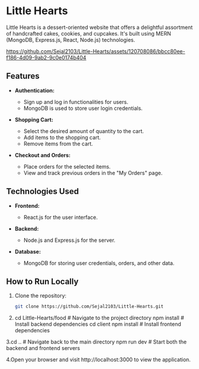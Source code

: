 # Little Hearts

Little Hearts is a dessert-oriented website that offers a delightful assortment of handcrafted cakes, cookies, and cupcakes. It's built using MERN (MongoDB, Express.js, React, Node.js) technologies.

https://github.com/Sejal2103/Little-Hearts/assets/120708086/bbcc80ee-f186-4d09-9ab2-9c0e0174b404

## Features

- **Authentication:**
  - Sign up and log in functionalities for users.
  - MongoDB is used to store user login credentials.

- **Shopping Cart:**
  - Select the desired amount of quantity to the cart.
  - Add items to the shopping cart.
  - Remove items from the cart.

- **Checkout and Orders:**
  - Place orders for the selected items.
  - View and track previous orders in the "My Orders" page.

## Technologies Used

- **Frontend:**
  - React.js for the user interface.

- **Backend:**
  - Node.js and Express.js for the server.

- **Database:**
  - MongoDB for storing user credentials, orders, and other data.

## How to Run Locally

1. Clone the repository:
   ```bash
   git clone https://github.com/Sejal2103/Little-Hearts.git

2. cd Little-Hearts/food   # Navigate to the project directory
npm install             # Install backend dependencies
cd client
npm install             # Install frontend dependencies

3.cd ..                   # Navigate back to the main directory
npm run dev             # Start both the backend and frontend servers

4.Open your browser and visit http://localhost:3000 to view the application.


